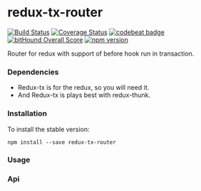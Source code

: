 # redux-tx-router
[![Build Status](https://travis-ci.org/majo44/redux-tx.svg?branch=master)](https://travis-ci.org/majo44/redux-tx)
[![Coverage Status](https://coveralls.io/repos/github/majo44/redux-tx/badge.svg?branch=master)](https://coveralls.io/github/majo44/redux-tx?branch=master)
[![codebeat badge](https://codebeat.co/badges/7eee07b4-cd8f-43fb-8dfd-53f2c18ae7c8)](https://codebeat.co/projects/github-com-majo44-redux-tx-master)
[![bitHound Overall Score](https://www.bithound.io/github/majo44/redux-tx/badges/score.svg)](https://www.bithound.io/github/majo44/redux-tx)
[![npm version](https://badge.fury.io/js/redux-tx.svg)](https://badge.fury.io/js/redux-tx)

Router for redux with support of before hook run in transaction. 

 
### Dependencies

* Redux-tx is for the redux, so you will need it.
* And Redux-tx is plays best with redux-thunk. 

 
### Installation

To install the stable version:

```
npm install --save redux-tx-router
```

### Usage

### Api
